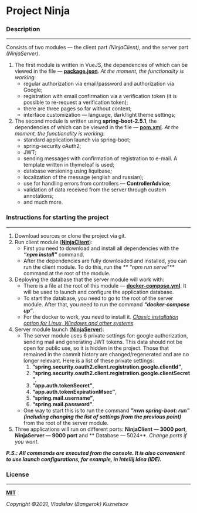 Project Ninja
=============================

### Description
___

Consists of two modules — the client part *(NinjaClient)*, and the server part *(NinjaServer)*.
1. The first module is written in VueJS, the dependencies of which can be viewed in the file
   — **[package.json](https://github.com/Bangerok/NinjaProject/blob/master/NinjaClient/package.json)**.
_At the moment, the functionality is working_:
    - regular authorization via email/password and authorization via Google;
    - registration with email confirmation via a verification token (it is possible to re-request a verification token);
    - there are three pages so far without content;
    - interface customization — language, dark/light theme settings;
2. The second module is written using **spring-boot-2.5.1**, the dependencies of which can be viewed in the file
   — **[pom.xml](https://github.com/Bangerok/NinjaProject/blob/master/NinjaServer/pom.xml)**. _At the moment, the
   functionality is working_:
    - standard application launch via spring-boot;
    - spring-security oAuth2;
    - JWT;
    - sending messages with confirmation of registration to e-mail. A template written in thymeleaf is used;
    - database versioning using liquibase;
    - localization of the message (english and russian);
    - use for handling errors from controllers — **ControllerAdvice**;
    - validation of data received from the server through custom annotations;
    - and much more.

### Instructions for starting the project
___

1. Download sources or clone the project via git.
2. Run client module (**[NinjaClient](https://github.com/Bangerok/NinjaProject/tree/master/NinjaClient)**):
    - First you need to download and install all dependencies with the _**“npm install”**_ command.
    - After the dependencies are fully downloaded and installed, you can run the client module. To do this, run the _**
      “npm run serve”**_ command at the root of the module.
3. Deploying the database that the server module will work with:
    - There is a file at the root of this module
      — **[docker-compose.yml](https://github.com/Bangerok/NinjaProject/blob/master/NinjaServer/docker-compose.yml)**.
It will be used to launch and configure the application database.
    - To start the database, you need to go to the root of the server module. After that, you need to run the
      command _**“docker-compose up”**_.
    - For the docker to work, you need to install
      it. _[Classic installation option for Linux, Windows and other systems](https://docs.docker.com/engine/install/)_.
4. Server module launch (**[NinjaServer](https://github.com/Bangerok/NinjaProject/tree/master/NinjaClient)**):
    - The server module uses 6 private settings for: google authorization, sending mail and generating JWT tokens. This
      data should not be open for public use, so it is hidden in the project. Those that remained in the commit history
      are changed/regenerated and are no longer relevant. Here is a list of these private settings:
        1. **“spring.security.oauth2.client.registration.google.clientId”**,
        2. **“spring.security.oauth2.client.registration.google.clientSecret”**,
        3. **“app.auth.tokenSecret”**,
        4. **“app.auth.tokenExpirationMsec”**,
        5. **“spring.mail.username”**,
        6. **“spring.mail.password”**.
    - One way to start this is to run the command _**"mvn spring-boot: run" (including changing the list of settings
      from the previous point)**_ from the root of the server module.
5. Three applications will run on different ports: **NinjaClient — 3000 port**, **NinjaServer — 9000 port** and **
   Database — 5024**. _Change ports if you want_.

_**P.S.: All commands are executed from the console. It is also convenient to use launch configurations, for example, in
Intellij Idea (IDE).**_

### License
___

**[MIT](https://github.com/git/git-scm.com/blob/main/MIT-LICENSE.txt)**

_Copyright ©2021, Vladislav (Bangerok) Kuznetsov_